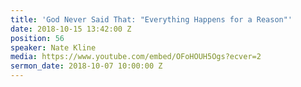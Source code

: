 ```yaml
---
title: 'God Never Said That: "Everything Happens for a Reason"'
date: 2018-10-15 13:42:00 Z
position: 56
speaker: Nate Kline
media: https://www.youtube.com/embed/OFoHOUH5Ogs?ecver=2
sermon_date: 2018-10-07 10:00:00 Z
---
```


